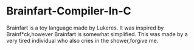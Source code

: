 # Brainfart-Compiler-In-C
Brainfart is a toy language made by Lukeres. It was inspired by Brainf*ck,however Brainfart is somewhat simplified. This was made by a very
tired individual who also cries in the shower,forgive me.
